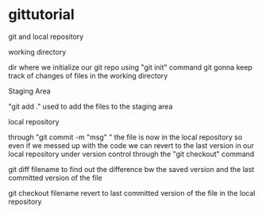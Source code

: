 # gittutorial
git and local repository

working directory

dir where we initialize our git repo using "git init" command
git gonna keep track of changes of files in the working directory

Staging Area

"git add ." used to add the files to the staging area

local repository

through "git commit -m "msg" " the file is now in the local repository
so even if we messed up with the code we can revert to the
last version in our local repository
under version control through the "git checkout" command

git diff filename to find out the difference bw the saved version
and the last committed version of the file

git checkout filename revert to last committed version of the file 
in the local repository
